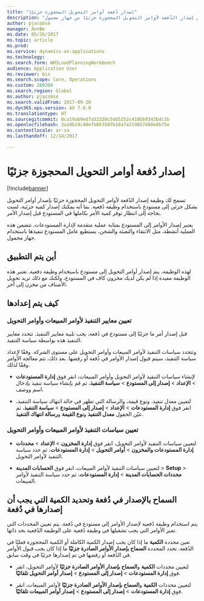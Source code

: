 ```yaml
---
title: "إصدار دُفعة أوامر التحويل المحجوزة جزئيًا"
description: "يصف هذا الموضوع كيفية إعداد وتطبيق إصدار الدُفعة لأوامر التحويل المحجوزة جزئيًا‬ من جهاز محمول."
author: pjacobse
manager: AnnBe
ms.date: 05/26/2017
ms.topic: article
ms.prod: 
ms.service: dynamics-ax-applications
ms.technology: 
ms.search.form: WHSLoadPlanningWorkbench
audience: Application User
ms.reviewer: bis
ms.search.scope: Core, Operations
ms.custom: 269384
ms.search.region: Global
ms.author: pjacobse
ms.search.validFrom: 2017-09-20
ms.dyn365.ops.version: AX 7.0.0
ms.translationtype: HT
ms.sourcegitcommit: 0ca19ab9ed7a52328c5dd5252c418bb9343bdc2b
ms.openlocfilehash: 3aa9b24c40efb053507b10a7a219857480e0b75e
ms.contentlocale: ar-sa
ms.lasthandoff: 12/14/2017

---
```


# <a name="batch-release-of-partially-reserved-transfer-orders"></a>إصدار دُفعة أوامر التحويل المحجوزة جزئيًا

[!include[banner](../includes/banner.md)]

تسمح لك وظيفة إصدار الدُفعة لأوامر التحويل المحجوزة جزئيًا‬ بإصدار أوامر التحويل بشكل جزئي إلى مستودع باستخدام وظيفة دُفعية.
بما أنه يمكنك إصدار كمية جزئية، لست بحاجة إلى انتظار توفر كمية الأمر بكاملها في المستودع قبل إصدار الأمر.

يعتبر إصدار الأوامر إلى المستودع بمثابة عملية متقدمة لإدارة المستودعات. تتضمن هذه العملية أنشطة، مثل الانتقاء والتعبئة والشحن، يستطيع عامل المستودع تنفيذها باستخدام جهاز محمول.

## <a name="where-it-applies"></a>أين يتم التطبيق

لهذه الوظيفة، يتم إصدار أوامر التحويل إلى مستودع باستخدام وظيفة دفعية. تعتبر هذه الوظيفة مفيدة إذا لم يكن لديك مخزون كاف في المستودع، ولكنك مع ذلك تريد تحويل الأصناف من مخزن إلى آخر.

## <a name="how-it-is-set-up"></a>كيف يتم إعدادها

### <a name="specify-fulfillment-criteria-for-transfer-orders-and-sales-orders"></a>تعيين معايير التنفيذ لأوامر المبيعات وأوامر التحويل

قبل إصدار أمر ما جزئيًا إلى مستودع في دُفعة، يجب تلبية معايير التنفيذ. تتحدد معايير التنفيذ هذه بواسطة سياسة التنفيذ.

وتتحدد سياسات التنفيذ لأوامر المبيعات وأوامر التحويل على مستوى الشركة. وفقًا لإعداد سياسة التنفيذ، سيتم قبول إصدار الأوامر في دُفعة أو رفضها. بعد ذلك، تتم معالجة الأوامر وفقًا لذلك.

-   لإنشاء سياسات التنفيذ لأوامر التحويل وأوامر المبيعات، انقر فوق **إدارة المستودعات** \> **الإعداد** \> **إصدار إلى المستودع** \> **سياسة التنفيذ**، ثم قم بإنشاء سياسة تنفيذ بإدخال اسم ووصف.

-   لتعيين معدل تنفيذ، ونوع قيمة، والرسالة التي تظهر في حالة انتهاك سياسة التنفيذ، انقر فوق **إدارة المستودعات** \> **الإعداد** \> **إصدار إلى المستودع‬** \> **سياسة التنفيذ**، ثم عيّن الحقول **معدل التنفيذ‬** و**نوع القيمة‬** و**رسالة انتهاك التنفيذ‬‬**.

### <a name="set-the-fulfillment-policies-for-transfer-orders-and-sales-orders"></a>تعيين سياسات التنفيذ لأوامر المبيعات وأوامر التحويل

-   لتعيين سياسات التنفيذ لأوامر التحويل، انقر فوق **إدارة المخزون** \> **الإعداد** \> **محددات إدارة المستودعات والمخزون‬** \> **أوامر التحويل** \> **إدارة المستودعات**، ثم حدد سياسة التنفيذ لأوامر التحويل.

-   لتعيين سياسات التنفيذ لأوامر المبيعات، انقر فوق **الحسابات المدينة** \> **Setup** \> **محددات الحسابات المدينة‬** \> **إدارة المستودعات**، ثم حدد سياسة التنفيذ لأوامر المبيعات.

## <a name="allow-release-in-a-batch-and-specify-the-quantity-that-should-be-release-in-a-batch"></a>السماح بالإصدار في دُفعة وتحديد الكمية التي يجب أن إصدارها في دُفعة

يتم استخدام وظيفة دُفعية لإصدار الأوامر إلى مستودع في دُفعة. يتم تعيين المحددات التي تميز الأوامر التي يجب تشغيلها في وظيفة دُفعية على الوظيفة الدُفعية بحد ذاتها.

تعين محددة **الكمية** ما إذا كان يجب إصدار الكمية الكاملة أو الكمية المحجوزة فعليًا في الدُفعة. تحدد المحددة **السماح بإصدار الأوامر الصادرة جزئيًا‬** ما إذا كان يجب قبول الأوامر في الدُفعة أو رفضها في تم إصدارها جزئيًا في وقت سابق.

-   لتعيين محددات **الكمية** و**السماح بإصدار الأوامر الصادرة جزئيًا‬** لأوامر التحويل، انقر فوق **إدارة المستودعات** \> **إصدار إلى المستودع‬** \> **إصدار أوامر التحويل تلقائيًا‬**.

-   لتعيين محددات **الكمية** و**السماح بإصدار الأوامر الصادرة جزئيًا‬** لأوامر المبيعات، انقر فوق **إدارة المستودعات** \> **إصدار إلى المستودع‬** \> **إصدار أوامر المبيعات تلقائيًا‬**.

